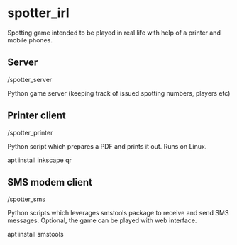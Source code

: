 # spotter_irl
Spotting game intended to be played in real life with help of a printer and mobile phones.

## Server
/spotter_server

Python game server (keeping track of issued spotting numbers, players etc)


## Printer client
/spotter_printer

Python script which prepares a PDF and prints it out. Runs on Linux.

apt install inkscape qr


## SMS modem client
/spotter_sms

Python scripts which leverages smstools package to receive and send SMS messages.
Optional, the game can be played with web interface.

apt install smstools
